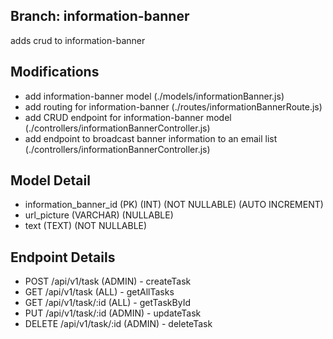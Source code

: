 ## Branch: information-banner
adds crud to information-banner

## Modifications
- add information-banner model (./models/informationBanner.js)
- add routing for information-banner (./routes/informationBannerRoute.js)
- add CRUD endpoint for information-banner model (./controllers/informationBannerController.js)
- add endpoint to broadcast banner information to an email list (./controllers/informationBannerController.js)

## Model Detail
- information_banner_id (PK) (INT) (NOT NULLABLE) (AUTO INCREMENT)
- url_picture (VARCHAR) (NULLABLE)
- text (TEXT) (NOT NULLABLE)

## Endpoint Details
- POST /api/v1/task (ADMIN) - createTask
- GET /api/v1/task (ALL) - getAllTasks
- GET /api/v1/task/:id (ALL) - getTaskById
- PUT /api/v1/task/:id (ADMIN) - updateTask
- DELETE /api/v1/task/:id (ADMIN) - deleteTask
